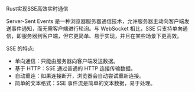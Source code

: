 Rust实现SSE高效实时通信

Server-Sent Events 是一种浏览器服务器通信技术，允许服务器主动向客户端发送事件通知，而无需客户端进行轮询。与 WebSocket 相比，SSE 只支持单向通信，即服务器到客户端，但它更简单、易于实现，并且在某些场景下更高效。

SSE 的特点:
* 单向通信：只能由服务器向客户端发送数据。
* 基于 HTTP：SSE 通过普通的 HTTP 连接传输数据。
* 自动重连：如果连接断开，浏览器会自动尝试重新连接。
* 简单的文本格式：SSE 事件流是简单的文本数据，易于处理。

